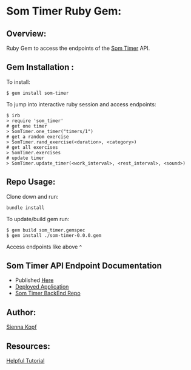 # Som Timer Ruby Gem:

## Overview: 
Ruby Gem to access the endpoints of the [Som Timer](https://som-timer.herokuapp.com/) API. 

## Gem Installation : 
To install: 
```
$ gem install som-timer
```

To jump into interactive ruby session and access endpoints:
```
$ irb 
> require 'som_timer'
# get one timer 
> SomTimer.one_timer("timers/1")
# get a random exercise 
> SomTimer.rand_exercise(<duration>, <category>)
# get all exercises 
> SomTimer.exercises
# update timer
> SomTimer.update_timer(<work_interval>, <rest_interval>, <sound>)
```

## Repo Usage:
Clone down and run: 
```
bundle install 
```

To update/build gem run: 
```
$ gem build som_timer.gemspec
$ gem install ./som-timer-0.0.0.gem
```

Access endpoints like above ^ </br>

## Som Timer API Endpoint Documentation
- Published [Here](https://www.postman.com/collections/b46b141361f71503a2dc)
- [Deployed Application](https://som-timer-be.herokuapp.com/)
- [Som Timer BackEnd Repo](https://github.com/SOM-Timer/som_timer_be)

## Author:
[Sienna Kopf](https://github.com/sienna-kopf)

## Resources:
[Helpful Tutorial](https://guides.rubygems.org/make-your-own-gem/)
